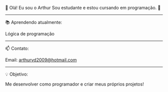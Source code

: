 👋 Olá!
Eu sou o Arthur
Sou estudante e estou cursando em programação. 🚀

---

📚 Aprendendo atualmente:

Lógica de programação 

---

📫 Contato:

Email: arthurvd2009@hotmail.com

---

💡 Objetivo:

Me desenvolver como programador e criar meus próprios projetos!
